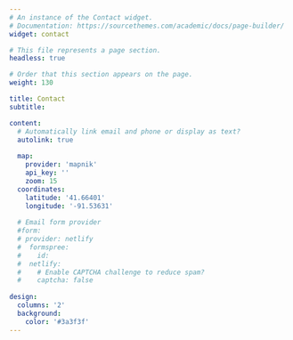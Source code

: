 ```yaml
---
# An instance of the Contact widget.
# Documentation: https://sourcethemes.com/academic/docs/page-builder/
widget: contact

# This file represents a page section.
headless: true

# Order that this section appears on the page.
weight: 130

title: Contact
subtitle:

content:
  # Automatically link email and phone or display as text?
  autolink: true
  
  map:
    provider: 'mapnik'
    api_key: ''
    zoom: 15
  coordinates:
    latitude: '41.66401'
    longitude: '-91.53631'
  
  # Email form provider
  #form:
  # provider: netlify
  #  formspree:
  #    id:
  #  netlify:
  #    # Enable CAPTCHA challenge to reduce spam?
  #    captcha: false
  
design:
  columns: '2'
  background:
    color: '#3a3f3f'
---
```

